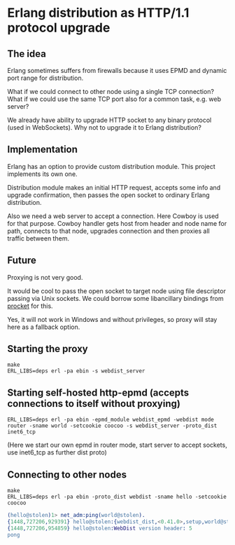 Erlang distribution as HTTP/1.1 protocol upgrade
=======

The idea
------
Erlang sometimes suffers from firewalls because it uses EPMD and dynamic port range for distribution.

What if we could connect to other node using a single TCP connection?
What if we could use the same TCP port also for a common task, e.g. web server?

We already have ability to upgrade HTTP socket to any binary protocol (used in WebSockets). Why not to upgrade it to Erlang distribution?

Implementation
------
Erlang has an option to provide custom distribution module. This project implements its own one.

Distribution module makes an initial HTTP request, accepts some info and upgrade confirmation,
then passes the open socket to ordinary Erlang distribution.

Also we need a web server to accept a connection. Here Cowboy is used for that purpose.
Cowboy handler gets host from header and node name for path, connects to that node,
upgrades connection and then proxies all traffic between them.

Future
------
Proxying is not very good.

It would be cool to pass the open socket to target node using file descriptor passing via Unix sockets.
We could borrow some libancillary bindings from [procket](https://github.com/msantos/procket) for this.

Yes, it will not work in Windows and without privileges, so proxy will stay here as a fallback option.

Starting the proxy
--------
```shell
make
ERL_LIBS=deps erl -pa ebin -s webdist_server
```

Starting self-hosted http-epmd (accepts connections to itself without proxying)
-------
```shell
ERL_LIBS=deps erl -pa ebin -epmd_module webdist_epmd -webdist mode router -sname world -setcookie coocoo -s webdist_server -proto_dist inet6_tcp
```
(Here we start our own epmd in router mode, start server to accept sockets, use inet6_tcp as further dist proto)

Connecting to other nodes
------
```shell
make
ERL_LIBS=deps erl -pa ebin -proto_dist webdist -sname hello -setcookie coocoo
```
```erlang
(hello@stolen)1> net_adm:ping(world@stolen).
{1448,727206,929391} hello@stolen:{webdist_dist,<0.41.0>,setup,world@stolen,normal,hello@stolen,shortnames,7000}
{1448,727206,954859} hello@stolen:WebDist version header: 5
pong
```
